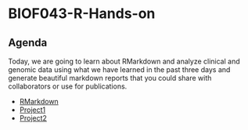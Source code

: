 # BIOF043-R-Hands-on

## Agenda
Today, we are going to learn about RMarkdown and analyze clinical and genomic 
data using what we have learned in the past three days and generate beautiful 
markdown reports that you could share with collaborators or use for publications.

- [RMarkdown](./RMarkdown.md)
- [Project1](./Project1.md)
- [Project2](./Project2.md)
